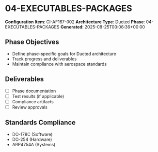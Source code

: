 # 04-EXECUTABLES-PACKAGES

**Configuration Item**: CI-AF167-002
**Architecture Type**: Ducted
**Phase**: 04-EXECUTABLES-PACKAGES
**Generated**: 2025-08-25T00:06:36+00:00

## Phase Objectives
- Define phase-specific goals for Ducted architecture
- Track progress and deliverables
- Maintain compliance with aerospace standards

## Deliverables
- [ ] Phase documentation
- [ ] Test results (if applicable)
- [ ] Compliance artifacts
- [ ] Review approvals

## Standards Compliance
- DO-178C (Software)
- DO-254 (Hardware)
- ARP4754A (Systems)

